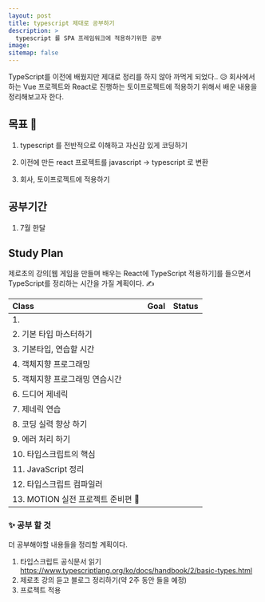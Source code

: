 ```yaml
---
layout: post
title: typescript 제대로 공부하기
description: >
  typescript 를 SPA 프레임워크에 적용하기위한 공부
image:
sitemap: false
---
```


TypeScript를 이전에 배웠지만 제대로 정리를 하지 않아 까먹게 되었다.. 😥
회사에서 하는 Vue 프로젝트와 React로 진행하는 토이프로젝트에 적용하기 위해서 배운 내용을 정리해보고자 한다.

## 목표 🚀

1. typescript 를 전반적으로 이해하고 자신감 있게 코딩하기

2. 이전에 만든 react 프로젝트를 javascript -> typescript 로 변환

3. 회사, 토이프로젝트에 적용하기

## 공부기간

1. 7월 한달

## Study Plan

제로초의 강의[웹 게임을 만들며 배우는 React에 TypeScript 적용하기]를 들으면서 TypeScript를 정리하는 시간을 가질 계획이다. ✍

| Class                              | Goal | Status |
| :--------------------------------- | :--- | :----- |
| 1.                                 |      |        |
| 2. 기본 타입 마스터하기            |      |        |
| 3. 기본타입, 연습할 시간           |      |        |
| 4. 객체지향 프로그래밍             |      |        |
| 5. 객체지향 프로그래밍 연습시간    |      |         | 
| 6. 드디어 제네릭                   |      |        |
| 7. 제네릭 연습                     |      |        |
| 8. 코딩 실력 향상 하기             |      |        |
| 9. 에러 처리 하기                  |      |        |
| 10. 타입스크립트의 핵심            |      |        |
| 11. JavaScript 정리                |      |        |
| 12. 타입스크립트 컴파일러          |      |        |
| 13. MOTION 실전 프로젝트 준비편 🚀 |      |        |

### ✨ 공부 할 것

더 공부해야할 내용들을 정리할 계획이다.

1. 타입스크립트 공식문서 읽기
   https://www.typescriptlang.org/ko/docs/handbook/2/basic-types.html
2. 제로초 강의 듣고 블로그 정리하기(약 2주 동안 들을 예정)
3. 프로젝트 적용
